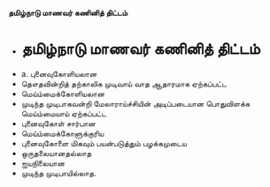 **தமிழ்நாடு மாணவர் கணினித் திட்டம்**
- # தமிழ்நாடு மாணவர் கணினித் திட்டம்
- a. புனைவுகோளியலான
- தௌதவின்றித் தற்காலிக முடிவாய் வாத ஆதாரமாக ஏற்கப்பட்ட
- மெய்ம்மைக்கோளியலான
- முடிந்த முடிபாகவன்றி மேலாராய்ச்சியின் அடிப்படையான பொதுவிளக்க மெய்ம்மையாய் ஏற்கப்பட்ட
- புனைவுகோள் சார்பான
- மெய்ம்மைக்கோளுக்குரிய
- புனைவுகோளை மிகவும் பயன்படுத்தும் பழக்கமுடைய
- ஒருதலையானதல்லாத
- ஐயநிலையான
- முடிந்த முடிபாயில்லாத.

